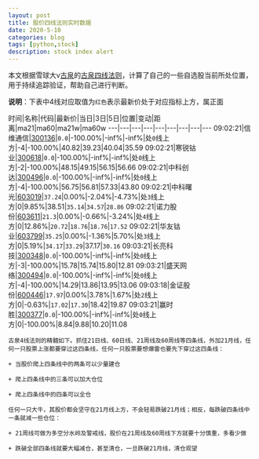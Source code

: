 ```yaml
---
layout: post
title: 股价四线法则实时数据
date: 2020-5-10
categories: blog
tags: [python,stock]
description: stock index alert
---
```



本文根据雪球大v[古泉](https://xueqiu.com/u/7148646888)的[古泉四线法则](https://xueqiu.com/7148646888/130498192)，计算了自己的一些自选股当前所处位置，用于持续追踪验证，帮助自己进行判断。

**说明**：下表中4线对应取值为`红色`表示最新价处于对应指标上方，属正面

时间|名称|代码|最新价|当日|3日|5日|位置|变动|距离|ma21|ma60|ma21w|ma60w
---|---|---|---|---|---|---|---|---
09:02:21|信维通信|[300136](https://xueqiu.com/S/SZ300136)|`0.0`|-100.00%|-inf%|-inf%|处`0`线上方|-4|-100.00%|40.82|39.23|40.04|35.59
09:02:21|寒锐钴业|[300618](https://xueqiu.com/S/SZ300618)|`0.0`|-100.00%|-inf%|-inf%|处`0`线上方|-2|-100.00%|48.15|49.15|56.15|56.66
09:02:21|中科创达|[300496](https://xueqiu.com/S/SZ300496)|`0.0`|-100.00%|-inf%|-inf%|处`0`线上方|-4|-100.00%|56.75|56.81|57.33|43.80
09:02:21|中科曙光|[603019](https://xueqiu.com/S/SH603019)|`37.24`|0.00%|-2.04%|-4.73%|处`3`线上方|0|9.85%|38.51|`35.14`|`34.57`|`28.86`
09:02:21|诺力股份|[603611](https://xueqiu.com/S/SH603611)|`21.3`|0.00%|-0.66%|-3.24%|处`4`线上方|0|12.86%|`20.72`|`18.76`|`18.76`|`17.52`
09:02:21|华友钴业|[603799](https://xueqiu.com/S/SH603799)|`35.25`|0.00%|-1.36%|5.70%|处`3`线上方|0|5.19%|`34.17`|`33.29`|37.17|`30.16`
09:03:21|长亮科技|[300348](https://xueqiu.com/S/SZ300348)|`0.0`|-100.00%|-inf%|-inf%|处`0`线上方|-3|-100.00%|15.78|15.74|15.80|12.81
09:03:21|盛天网络|[300494](https://xueqiu.com/S/SZ300494)|`0.0`|-100.00%|-inf%|-inf%|处`0`线上方|-4|-100.00%|14.29|13.86|13.95|13.06
09:03:18|金证股份|[600446](https://xueqiu.com/S/SH600446)|`17.97`|0.00%|3.78%|1.67%|处`2`线上方|0|-0.63%|`17.02`|`17.30`|18.42|19.87
09:03:21|赢时胜|[300377](https://xueqiu.com/S/SZ300377)|`0.0`|-100.00%|-inf%|-inf%|处`0`线上方|0|-100.00%|8.84|9.88|10.20|11.08

```
古泉4线法则的精髓如下。抓住21日线、60日线、21周线及60周线等四条线，外加21月线，任何一只股票上涨都要穿过这四条线，任何一只股票要想爆雷也要先下穿过这四条线：

+ 当股价爬上四条线中的两条可以少量建仓

+ 爬上四条线中的三条可以加大仓位

+ 爬上四条线中的四条可以全仓

任何一只大牛，其股价都会坚守在21月线上方，不会轻易跌破21月线；相反，每跌破四条线中一条就减一些仓位：

+ 21周线可做为多空分水岭及警戒线，股价在21周线及60周线下方就要十分慎重，多看少做

+ 跌破全部四条线就要大幅减仓，甚至清仓，一旦跌破21月线，清仓观望
```